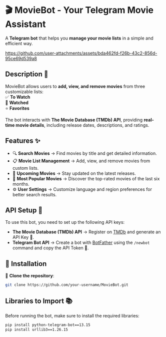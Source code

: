 # 🎬 MovieBot - Your Telegram Movie Assistant  

A **Telegram bot** that helps you **manage your movie lists** in a simple and efficient way.  


https://github.com/user-attachments/assets/bda462fd-f26b-43c2-856d-95ce69d539a8


## Description 📃  

MovieBot allows users to **add, view, and remove movies** from three customizable lists:  
✅ **To Watch**  
📅 **Watched**  
⭐ **Favorites**  

The bot interacts with **The Movie Database (TMDb) API**, providing **real-time movie details**, including release dates, descriptions, and ratings.  

## Features ✨  

- 🔍 **Search Movies** → Find movies by title and get detailed information.  
- 📋 **Movie List Management** → Add, view, and remove movies from custom lists.  
- 🍿 **Upcoming Movies** → Stay updated on the latest releases.  
- 💛 **Most Popular Movies** → Discover the top-rated movies of the last six months.  
- ⚙️ **User Settings** → Customize language and region preferences for better search results.  

## API Setup 🔑  

To use this bot, you need to set up the following API keys:  

- **The Movie Database (TMDb) API** → Register on [TMDb](https://www.themoviedb.org/) and generate an API Key 🔑.  
- **Telegram Bot API** → Create a bot with [BotFather](https://t.me/BotFather) using the `/newbot` command and copy the API Token 🔑.  

## 🔧 Installation  
📂 **Clone the repository**:  
   ```bash
   git clone https://github.com/your-username/MovieBot.git
   ```

## Libraries to Import 📚  

Before running the bot, make sure to install the required libraries:  

```bash
pip install python-telegram-bot==13.15
pip install urllib3==1.26.15
